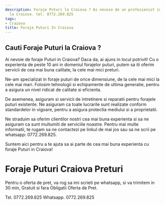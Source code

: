 ```yaml
---
description: Foraje Puturi la Craiova ? Ai nevoie de un profesionist in Foraje Puturi
  la Craiova. tel. 0772.269.825
tags:
- Craiova
title: Foraje Puturi In Craiova
---
```



## Cauti Foraje Puturi la Craiova ?

Ai nevoie de foraje Puturi in Craiova? Daca da, ai ajuns in locul potrivit! Cu o experienta de peste 10 ani in domeniul forajelor puturi, putem sa iti oferim servicii de cea mai buna calitate, la cele mai mici preturi. 

Ne-am specializat in foraje puturi de orice dimensiune, de la cele mai mici la cele mai mari. Folosim tehnologii si echipamente de ultima generatie, pentru a asigura un nivel ridicat de calitate si eficienta. 

De asemenea, asiguram si servicii de intretinere si reparatii pentru forajele puturi existente. Ne asiguram ca toate lucrarile sunt realizate conform standardelor in vigoare, pentru a asigura protectia mediului si a proprietatii. 

Ne straduim sa oferim clientilor nostri cea mai buna experienta si sa ne asiguram ca sunt multumiti de serviciile noastre. Pentru mai multe informatii, te rugam sa ne contactezi pe linkul de mai jos sau sa ne scrii pe whatsapp: 0772.269.825. 

Suntem aici pentru a te ajuta sa ai parte de cea mai buna experienta cu foraje Puturi in Craiova!

# Foraje Puturi Craiova Preturi
Pentru o oferta de pret, va rog sa imi scrieti pe whatsapp, si va trimitem in 30 min, Gratuit si fara Obligatii Oferta de Pret.

Tel. 0772.269.825
Whatsapp. 0772.269.825